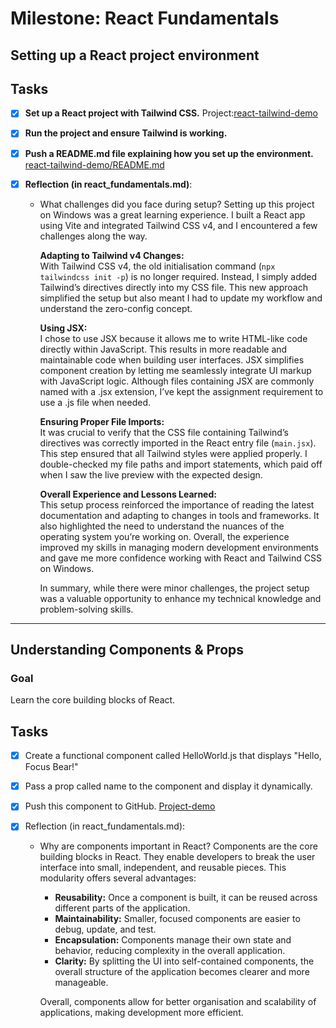 # Milestone: React Fundamentals
## Setting up a React project environment

## Tasks
- [x] **Set up a React project with Tailwind CSS.**
Project:[react-tailwind-demo](https://github.com/surnamej/react-tailwind-demo)
- [x] **Run the project and ensure Tailwind is working.**
- [x] **Push a README.md file explaining how you set up the environment.**
[react-tailwind-demo/README.md](https://github.com/surnamej/react-tailwind-demo/blob/main/README.md)

- [x] **Reflection (in react_fundamentals.md)**:
  - What challenges did you face during setup?
    Setting up this project on Windows was a great learning experience. I built a React app using Vite and integrated Tailwind CSS v4, and I encountered a few challenges along the way.

    **Adapting to Tailwind v4 Changes:**  
    With Tailwind CSS v4, the old initialisation command (`npx tailwindcss init -p`) is no longer required. Instead, I simply added Tailwind’s directives directly into my CSS file. This new approach simplified the setup but also meant I had to update my workflow and understand the zero-config concept.

    **Using JSX:**  
    I chose to use JSX because it allows me to write HTML-like code directly within JavaScript. This results in more readable and maintainable code when building user interfaces. JSX simplifies component creation by letting me seamlessly integrate UI markup with JavaScript logic. Although files containing JSX are commonly named with a .jsx extension, I’ve kept the assignment requirement to use a .js file when needed.

    **Ensuring Proper File Imports:**  
    It was crucial to verify that the CSS file containing Tailwind’s directives was correctly imported in the React entry file (`main.jsx`). This step ensured that all Tailwind styles were applied properly. I double-checked my file paths and import statements, which paid off when I saw the live preview with the expected design.

    **Overall Experience and Lessons Learned:**  
    This setup process reinforced the importance of reading the latest documentation and adapting to changes in tools and frameworks. It also highlighted the need to understand the nuances of the operating system you’re working on. Overall, the experience improved my skills in managing modern development environments and gave me more confidence working with React and Tailwind CSS on Windows.

    In summary, while there were minor challenges, the project setup was a valuable opportunity to enhance my technical knowledge and problem-solving skills.
___________________________________________________________________________________________________________________

## Understanding Components & Props
### Goal
Learn the core building blocks of React.

## Tasks

- [x] Create a functional component called HelloWorld.js that displays "Hello, Focus Bear!"
- [x] Pass a prop called name to the component and display it dynamically.
- [x] Push this component to GitHub.
[Project-demo](https://github.com/surnamej/react-tailwind-vite-demo)

- [x] Reflection (in react_fundamentals.md):
  - Why are components important in React?
  Components are the core building blocks in React. They enable developers to break the user interface into small, independent, and reusable pieces. This modularity offers several advantages:

    - **Reusability:** Once a component is built, it can be reused across different parts of the application.
    - **Maintainability:** Smaller, focused components are easier to debug, update, and test.
    - **Encapsulation:** Components manage their own state and behavior, reducing complexity in the overall application.
    - **Clarity:** By splitting the UI into self-contained components, the overall structure of the application becomes clearer and more manageable.

    Overall, components allow for better organisation and scalability of applications, making development more efficient.